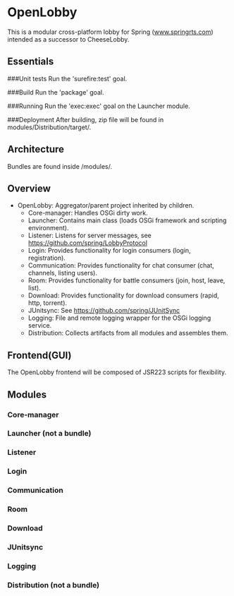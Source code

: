 OpenLobby
=========
This is a modular cross-platform lobby for Spring (www.springrts.com) intended as a successor to CheeseLobby.

Essentials
-----	
###Unit tests
Run the 'surefire:test' goal.
	
###Build
Run the 'package' goal.

###Running
Run the 'exec:exec' goal on the Launcher module.

###Deployment
After building, zip file will be found in modules/Distribution/target/.

Architecture
------------
Bundles are found inside /modules/.

## Overview
- OpenLobby:			Aggregator/parent project inherited by children.
	- Core-manager: 	Handles OSGi dirty work.
	- Launcher: 		Contains main class (loads OSGi framework and scripting environment).
	- Listener: 		Listens for server messages, see https://github.com/spring/LobbyProtocol
	- Login:			Provides functionality for login consumers (login, registration).
	- Communication:	Provides functionality for chat consumer (chat, channels, listing users).
	- Room:				Provides functionality for battle consumers (join, host, leave, list).
	- Download:			Provides functionality for download consumers (rapid, http, torrent).
	- JUnitsync:		See https://github.com/spring/JUnitSync	
	- Logging:			File and remote logging wrapper for the OSGi logging service.
	- Distribution:		Collects artifacts from all modules and assembles them.
	
## Frontend(GUI)
The OpenLobby frontend will be composed of JSR223 scripts for flexibility.

## Modules
### Core-manager
### Launcher (not a bundle)
### Listener
### Login
### Communication
### Room
### Download
### JUnitsync
### Logging
### Distribution (not a bundle)